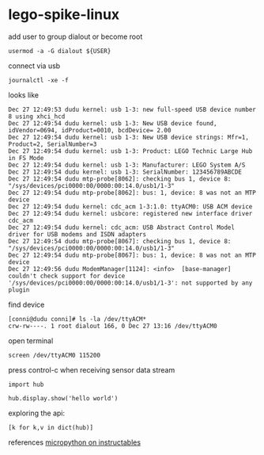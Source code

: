 # lego-spike-linux

add user to group dialout or become root

```
usermod -a -G dialout ${USER}
```

connect via usb
```
journalctl -xe -f
```

looks like
```
Dec 27 12:49:53 dudu kernel: usb 1-3: new full-speed USB device number 8 using xhci_hcd
Dec 27 12:49:54 dudu kernel: usb 1-3: New USB device found, idVendor=0694, idProduct=0010, bcdDevice= 2.00
Dec 27 12:49:54 dudu kernel: usb 1-3: New USB device strings: Mfr=1, Product=2, SerialNumber=3
Dec 27 12:49:54 dudu kernel: usb 1-3: Product: LEGO Technic Large Hub in FS Mode
Dec 27 12:49:54 dudu kernel: usb 1-3: Manufacturer: LEGO System A/S
Dec 27 12:49:54 dudu kernel: usb 1-3: SerialNumber: 123456789ABCDE
Dec 27 12:49:54 dudu mtp-probe[8062]: checking bus 1, device 8: "/sys/devices/pci0000:00/0000:00:14.0/usb1/1-3"
Dec 27 12:49:54 dudu mtp-probe[8062]: bus: 1, device: 8 was not an MTP device
Dec 27 12:49:54 dudu kernel: cdc_acm 1-3:1.0: ttyACM0: USB ACM device
Dec 27 12:49:54 dudu kernel: usbcore: registered new interface driver cdc_acm
Dec 27 12:49:54 dudu kernel: cdc_acm: USB Abstract Control Model driver for USB modems and ISDN adapters
Dec 27 12:49:54 dudu mtp-probe[8067]: checking bus 1, device 8: "/sys/devices/pci0000:00/0000:00:14.0/usb1/1-3"
Dec 27 12:49:54 dudu mtp-probe[8067]: bus: 1, device: 8 was not an MTP device
Dec 27 12:49:56 dudu ModemManager[1124]: <info>  [base-manager] couldn't check support for device '/sys/devices/pci0000:00/0000:00:14.0/usb1/1-3': not supported by any plugin
```

find device
```
[conni@dudu conni]# ls -la /dev/ttyACM*
crw-rw----. 1 root dialout 166, 0 Dec 27 13:16 /dev/ttyACM0
```

open terminal
```
screen /dev/ttyACM0 115200
```

press control-c when receiving sensor data stream

```
import hub

hub.display.show('hello world') 
```

exploring the api:
```
[k for k,v in dict(hub)]
```

references
[micropython on instructables](https://www.instructables.com/MicroPython-on-SPIKE-Prime/)
